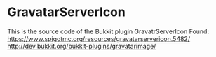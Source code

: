 # GravatarServerIcon

This is the source code of the Bukkit plugin GravatrServerIcon 
Found: 
https://www.spigotmc.org/resources/gravatarservericon.5482/
http://dev.bukkit.org/bukkit-plugins/gravatarimage/
